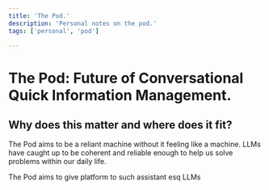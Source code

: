 ```yaml
---
title: 'The Pod.'
description: 'Personal notes on the pod.'
tags: ['personal', 'pod']

---
```


# The Pod: Future of Conversational Quick Information Management.

## Why does this matter and where does it fit?

The Pod aims to be a reliant machine without it feeling like a machine. LLMs have caught up to be coherent and reliable enough to help us solve problems within our daily life.

The Pod aims to give platform to such assistant esq LLMs 

